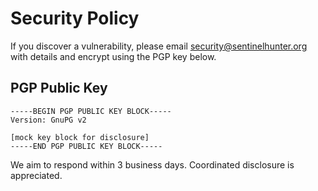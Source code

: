 # Security Policy

If you discover a vulnerability, please email security@sentinelhunter.org with details and encrypt using the PGP key below.

## PGP Public Key

```
-----BEGIN PGP PUBLIC KEY BLOCK-----
Version: GnuPG v2

[mock key block for disclosure]
-----END PGP PUBLIC KEY BLOCK-----
```

We aim to respond within 3 business days. Coordinated disclosure is appreciated.

